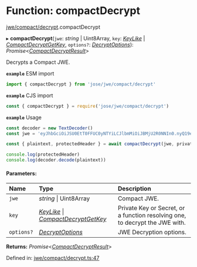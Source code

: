 # Function: compactDecrypt

[jwe/compact/decrypt](../modules/jwe_compact_decrypt.md).compactDecrypt

▸ **compactDecrypt**(`jwe`: *string* \| Uint8Array, `key`: [*KeyLike*](../types/types.keylike.md) \| [*CompactDecryptGetKey*](../interfaces/jwe_compact_decrypt.compactdecryptgetkey.md), `options?`: [*DecryptOptions*](../interfaces/types.decryptoptions.md)): *Promise*<[*CompactDecryptResult*](../interfaces/types.compactdecryptresult.md)\>

Decrypts a Compact JWE.

**`example`** ESM import
```js
import { compactDecrypt } from 'jose/jwe/compact/decrypt'
```

**`example`** CJS import
```js
const { compactDecrypt } = require('jose/jwe/compact/decrypt')
```

**`example`** Usage
```js
const decoder = new TextDecoder()
const jwe = 'eyJhbGciOiJSU0EtT0FFUC0yNTYiLCJlbmMiOiJBMjU2R0NNIn0.nyQ19eq9ogh9wA7fFtnI2oouzy5_8b5DeLkoRMfi2yijgfTs2zEnayCEofz_qhnL-nwszabd9qUeHv0-IwvhhJJS7GUJOU3ikiIe42qcIAFme1A_Fo9CTxw4XTOy-I5qanl8So91u6hwfyN1VxAqVLsSE7_23EC-gfGEg_5znew9PyXXsOIE-K_HH7IQowRrlZ1X_bM_Liu53RzDpLDvRz59mp3S8L56YqpM8FexFGTGpEaoTcEIst375qncYt3-79IVR7gZN1RWsWgjPatfvVbnh74PglQcATSf3UUhaW0OAKn6q7r3PDx6DIKQ35bgHQg5QopuN00eIfLQL2trGw.W3grIVj5HVuAb76X.6PcuDe5D6ttWFYyv0oqqdDXfI2R8wBg1F2Q80UUA_Gv8eEimNWfxIWdLxrjzgQGSvIhxmFKuLM0.a93_Ug3uZHuczj70Zavx8Q'

const { plaintext, protectedHeader } = await compactDecrypt(jwe, privateKey)

console.log(protectedHeader)
console.log(decoder.decode(plaintext))
```

#### Parameters:

Name | Type | Description |
:------ | :------ | :------ |
`jwe` | *string* \| Uint8Array | Compact JWE.   |
`key` | [*KeyLike*](../types/types.keylike.md) \| [*CompactDecryptGetKey*](../interfaces/jwe_compact_decrypt.compactdecryptgetkey.md) | Private Key or Secret, or a function resolving one, to decrypt the JWE with.   |
`options?` | [*DecryptOptions*](../interfaces/types.decryptoptions.md) | JWE Decryption options.    |

**Returns:** *Promise*<[*CompactDecryptResult*](../interfaces/types.compactdecryptresult.md)\>

Defined in: [jwe/compact/decrypt.ts:47](https://github.com/panva/jose/blob/v3.11.4/src/jwe/compact/decrypt.ts#L47)
